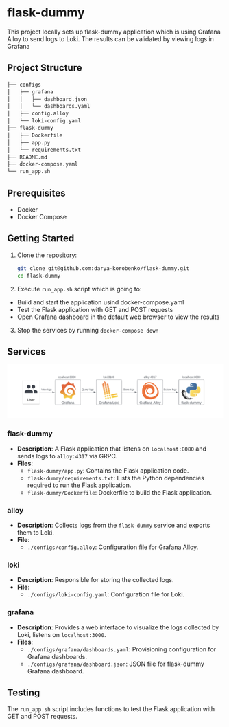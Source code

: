 # flask-dummy

This project locally sets up flask-dummy application which is using Grafana Alloy to send logs to Loki. The results can be validated by viewing logs in Grafana

## Project Structure

```sh
├── configs
│   ├── grafana
│   │   ├── dashboard.json
│   │   └── dashboards.yaml
│   ├── config.alloy
│   └── loki-config.yaml
├── flask-dummy
│   ├── Dockerfile
│   ├── app.py
│   └── requirements.txt
├── README.md
├── docker-compose.yaml
└── run_app.sh
```

## Prerequisites

- Docker
- Docker Compose

## Getting Started

1. Clone the repository:

   ```sh
   git clone git@github.com:darya-korobenko/flask-dummy.git
   cd flask-dummy
   ```

2. Execute `run_app.sh` script which is going to:
- Build and start the application usind docker-compose.yaml
- Test the Flask application with GET and POST requests
- Open Grafana dashboard in the default web browser to view the results

3. Stop the services by running `docker-compose down`

## Services

![diagram](./diagram.jpg)

### flask-dummy
- **Description**: A Flask application that listens on `localhost:8080` and sends logs to `alloy:4317` via GRPC.
- **Files**:
  - `flask-dummy/app.py`: Contains the Flask application code.
  - `flask-dummy/requirements.txt`: Lists the Python dependencies required to run the Flask application.
  - `flask-dummy/Dockerfile`: Dockerfile to build the Flask application.

### alloy
- **Description**: Collects logs from the `flask-dummy` service and exports them to Loki.
- **File**:
  - `./configs/config.alloy`: Configuration file for Grafana Alloy.

### loki
- **Description**: Responsible for storing the collected logs.
- **File**:
  - `./configs/loki-config.yaml`: Configuration file for Loki.

### grafana
- **Description**: Provides a web interface to visualize the logs collected by Loki, listens on `localhost:3000`.
- **Files**:
  - `./configs/grafana/dashboards.yaml`: Provisioning configuration for Grafana dashboards.
  - `./configs/grafana/dashboard.json`: JSON file for flask-dummy Grafana dashboard.

## Testing
The `run_app.sh` script includes functions to test the Flask application with GET and POST requests.

